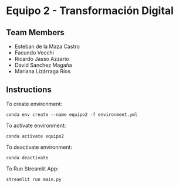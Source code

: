 # Equipo 2 - Transformación Digital

## Team Members

-   Esteban de la Maza Castro
-   Facundo Vecchi
-   Ricardo Jasso Azzario
-   David Sanchez Magaña
-   Mariana Lizárraga Ríos

## Instructions

To create environment:

```
conda env create --name equipo2 -f environment.yml
```

To activate environment:

```
conda activate equipo2
```

To deactivate environment:

```
conda deactivate
```

To Run Streamlit App:

```
streamlit run main.py
```
